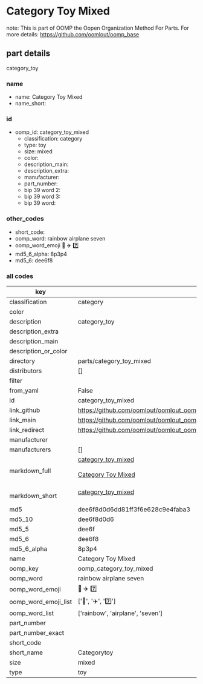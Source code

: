 # Category Toy Mixed  

note: This is part of OOMP the Oopen Organization Method For Parts. For more details: https://github.com/oomlout/oomp_base

##  part details
  



category_toy



### name
* name: Category Toy Mixed
* name_short: 
### id
* oomp_id: category_toy_mixed
  * classification: category
  * type: toy
  * size: mixed
  * color: 
  * description_main: 
  * description_extra: 
  * manufacturer: 
  * part_number: 
  * bip 39 word 2: 
  * bip 39 word 3: 
  * bip 39 word: 

### other_codes
* short_code: 
* oomp_word: rainbow airplane seven
* oomp_word_emoji :rainbow: :airplane: :seven:
* md5_6_alpha: 8p3p4
* md5_6: dee6f8









### all codes 
| key | value |  
| --- | --- |  
| classification | category |  
| color |  |  
| description | category_toy |  
| description_extra |  |  
| description_main |  |  
| description_or_color |   |  
| directory | parts/category_toy_mixed |  
| distributors | [] |  
| filter |  |  
| from_yaml | False |  
| id | category_toy_mixed |  
| link_github | https://github.com/oomlout/oomlout_oomp_version_1_messy/tree/main/parts/category_toy_mixed |  
| link_main | https://github.com/oomlout/oomlout_oomp_version_1_messy/tree/main/parts/category_toy_mixed |  
| link_redirect | https://github.com/oomlout/oomlout_oomp_version_1_messy/tree/main/parts/category_toy_mixed |  
| manufacturer |  |  
| manufacturers | [] |  
| markdown_full | [category_toy_mixed](none)<br>[](none)<br>[Category Toy Mixed](none)<br><br> |  
| markdown_short | [category_toy_mixed](none)<br><br> |  
| md5 | dee6f8d0d6dd81ff3f6e628c9e4faba3 |  
| md5_10 | dee6f8d0d6 |  
| md5_5 | dee6f |  
| md5_6 | dee6f8 |  
| md5_6_alpha | 8p3p4 |  
| name | Category Toy Mixed |  
| oomp_key | oomp_category_toy_mixed |  
| oomp_word | rainbow airplane seven |  
| oomp_word_emoji | :rainbow: :airplane: :seven: |  
| oomp_word_emoji_list | [':rainbow:', ':airplane:', ':seven:'] |  
| oomp_word_list | ['rainbow', 'airplane', 'seven'] |  
| part_number |  |  
| part_number_exact |  |  
| short_code |  |  
| short_name | Categorytoy |  
| size | mixed |  
| type | toy |  
